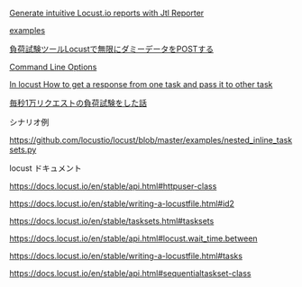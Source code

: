 [Generate intuitive Locust.io reports with Jtl Reporter](https://medium.com/@novyludek/generate-intuitive-locust-io-reports-with-jtl-reporter-c40c71913d64)

[examples](https://github.com/locustio/locust/blob/master/examples/dynamic_user_credentials.py)

[負荷試験ツールLocustで無限にダミーデータをPOSTする](https://blog.jicoman.info/2021/01/how-to-implement-sample-data-post-by-locust/#%E5%8F%82%E8%80%83URL)

[Command Line Options](https://docs.locust.io/en/stable/configuration.html)

[In locust How to get a response from one task and pass it to other task](https://stackoverflow.com/questions/35991355/in-locust-how-to-get-a-response-from-one-task-and-pass-it-to-other-task)

[毎秒1万リクエストの負荷試験をした話](https://inside.pixiv.blog/east/5407)

シナリオ例

https://github.com/locustio/locust/blob/master/examples/nested_inline_tasksets.py

locust ドキュメント

https://docs.locust.io/en/stable/api.html#httpuser-class

https://docs.locust.io/en/stable/writing-a-locustfile.html#id2

https://docs.locust.io/en/stable/tasksets.html#tasksets

https://docs.locust.io/en/stable/api.html#locust.wait_time.between

https://docs.locust.io/en/stable/writing-a-locustfile.html#tasks

https://docs.locust.io/en/stable/api.html#sequentialtaskset-class

